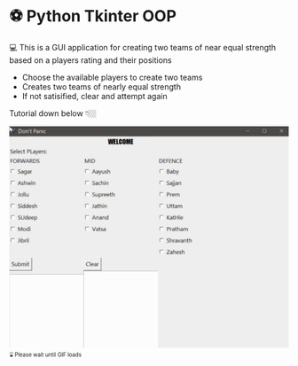 # ⚽️ Python Tkinter OOP
💻 This is a GUI application for creating two teams of near equal strength based on a players rating and their positions

* Choose the available players to create two teams
* Creates two teams of nearly equal strength
* If not satisified, clear and attempt again

Tutorial down below 👇🏼 

<img src="https://raw.githubusercontent.com/trial-pyth/Automatic-Team-Generator/main/tkinter-team.gif" alt="tkinter-gif" width=600 height=400 /><sub><sup>⌛ Please wait until GIF loads</sup></sub>

